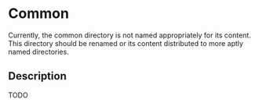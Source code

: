 # Common
Currently, the common directory is not named appropriately for its content.
This directory should be renamed or its content distributed to more aptly named directories.

## Description
TODO
